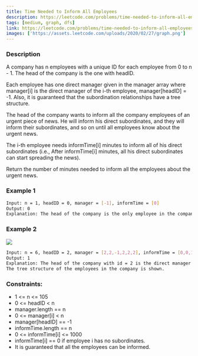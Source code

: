 ```yaml
---
title: Time Needed to Inform All Employees
description: https://leetcode.com/problems/time-needed-to-inform-all-employees
tags: [medium, graph, dfs]
link: https://leetcode.com/problems/time-needed-to-inform-all-employees
images: ['https://assets.leetcode.com/uploads/2020/02/27/graph.png']
---
```


### Description

A company has n employees with a unique ID for each employee from 0 to n - 1. The head of the company is the one with headID.

Each employee has one direct manager given in the manager array where manager[i] is the direct manager of the i-th employee, manager[headID] = -1. Also, it is guaranteed that the subordination relationships have a tree structure.

The head of the company wants to inform all the company employees of an urgent piece of news. He will inform his direct subordinates, and they will inform their subordinates, and so on until all employees know about the urgent news.

The i-th employee needs informTime[i] minutes to inform all of his direct subordinates (i.e., After informTime[i] minutes, all his direct subordinates can start spreading the news).

Return the number of minutes needed to inform all the employees about the urgent news.

### Example 1

```bash
Input: n = 1, headID = 0, manager = [-1], informTime = [0]
Output: 0
Explanation: The head of the company is the only employee in the company.
```

### Example 2

![](https://assets.leetcode.com/uploads/2020/02/27/graph.png)

```bash
Input: n = 6, headID = 2, manager = [2,2,-1,2,2,2], informTime = [0,0,1,0,0,0]
Output: 1
Explanation: The head of the company with id = 2 is the direct manager of all the employees in the company and needs 1 minute to inform them all.
The tree structure of the employees in the company is shown.
```

### Constraints:

- 1 <= n <= 105
- 0 <= headID < n
- manager.length == n
- 0 <= manager[i] < n
- manager[headID] == -1
- informTime.length == n
- 0 <= informTime[i] <= 1000
- informTime[i] == 0 if employee i has no subordinates.
- It is guaranteed that all the employees can be informed.